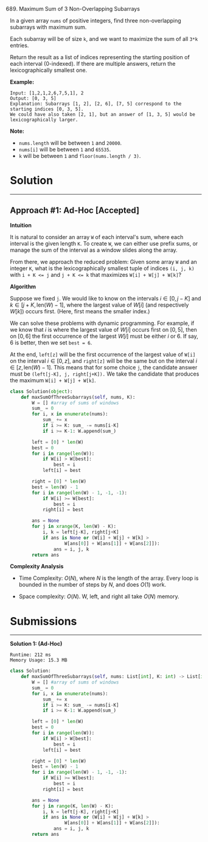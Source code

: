 689. Maximum Sum of 3 Non-Overlapping Subarrays

In a given array `nums` of positive integers, find three non-overlapping subarrays with maximum sum.

Each subarray will be of size `k`, and we want to maximize the sum of all `3*k` entries.

Return the result as a list of indices representing the starting position of each interval (0-indexed). If there are multiple answers, return the lexicographically smallest one.

**Example:**
```
Input: [1,2,1,2,6,7,5,1], 2
Output: [0, 3, 5]
Explanation: Subarrays [1, 2], [2, 6], [7, 5] correspond to the starting indices [0, 3, 5].
We could have also taken [2, 1], but an answer of [1, 3, 5] would be lexicographically larger.
```

**Note:**

* `nums.length` will be between `1` and `20000`.
* `nums[i]` will be between `1` and `65535`.
* `k` will be between `1` and `floor(nums.length / 3)`.

# Solution
---
## Approach #1: Ad-Hoc [Accepted]
**Intuition**

It is natural to consider an array `W` of each interval's sum, where each interval is the given length `K`. To create `W`, we can either use prefix sums, or manage the sum of the interval as a window slides along the array.

From there, we approach the reduced problem: Given some array `W` and an integer `K`, what is the lexicographically smallest tuple of indices `(i, j, k)` with `i + K <= j` and `j + K <= k` that maximizes `W[i] + W[j] + W[k]`?

**Algorithm**

Suppose we fixed `j`. We would like to know on the intervals $i \in [0, j-K]$ and $k \in [j+K, \text{len}(W)-1]$, where the largest value of $W[i]$ (and respectively $W[k]$) occurs first. (Here, first means the smaller index.)

We can solve these problems with dynamic programming. For example, if we know that $i$ is where the largest value of $W[i]$ occurs first on $[0, 5]$, then on $[0, 6]$ the first occurrence of the largest $W[i]$ must be either $i$ or $6$. If say, $6$ is better, then we set `best = 6`.

At the end, `left[z]` will be the first occurrence of the largest value of `W[i]` on the interval $i \in [0, z]$, and `right[z]` will be the same but on the interval $i \in [z, \text{len}(W) - 1]$. This means that for some choice `j`, the candidate answer must be `(left[j-K], j, right[j+K]).` We take the candidate that produces the maximum `W[i] + W[j] + W[k]`.

```python
class Solution(object):
    def maxSumOfThreeSubarrays(self, nums, K):
        W = [] #array of sums of windows
        sum_ = 0
        for i, x in enumerate(nums):
            sum_ += x
            if i >= K: sum_ -= nums[i-K]
            if i >= K-1: W.append(sum_)

        left = [0] * len(W)
        best = 0
        for i in range(len(W)):
            if W[i] > W[best]:
                best = i
            left[i] = best

        right = [0] * len(W)
        best = len(W) - 1
        for i in range(len(W) - 1, -1, -1):
            if W[i] >= W[best]:
                best = i
            right[i] = best

        ans = None
        for j in xrange(K, len(W) - K):
            i, k = left[j-K], right[j+K]
            if ans is None or (W[i] + W[j] + W[k] >
                    W[ans[0]] + W[ans[1]] + W[ans[2]]):
                ans = i, j, k
        return ans
```

**Complexity Analysis**

* Time Complexity: $O(N)$, where $N$ is the length of the array. Every loop is bounded in the number of steps by $N$, and does $O(1)$ work.

* Space complexity: $O(N)$. W, left, and right all take $O(N)$ memory.

# Submissions
---
**Solution 1: (Ad-Hoc)**
```
Runtime: 212 ms
Memory Usage: 15.3 MB
```
```python
class Solution:
    def maxSumOfThreeSubarrays(self, nums: List[int], K: int) -> List[int]:
        W = [] #array of sums of windows
        sum_ = 0
        for i, x in enumerate(nums):
            sum_ += x
            if i >= K: sum_ -= nums[i-K]
            if i >= K-1: W.append(sum_)

        left = [0] * len(W)
        best = 0
        for i in range(len(W)):
            if W[i] > W[best]:
                best = i
            left[i] = best

        right = [0] * len(W)
        best = len(W) - 1
        for i in range(len(W) - 1, -1, -1):
            if W[i] >= W[best]:
                best = i
            right[i] = best

        ans = None
        for j in range(K, len(W) - K):
            i, k = left[j-K], right[j+K]
            if ans is None or (W[i] + W[j] + W[k] >
                    W[ans[0]] + W[ans[1]] + W[ans[2]]):
                ans = i, j, k
        return ans
```